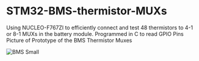 # STM32-BMS-thermistor-MUXs
Using NUCLEO-F767ZI to efficiently connect and test 48 thermistors to 4-1 or 8-1 MUXs in the battery module.
Programmed in C to read GPIO Pins
Picture of Prototype of the BMS Thermistor Muxes

![BMS Small](https://github.com/amanda383/STM32-BMS-thermistor-MUXs-/assets/90922145/d626b0ca-350e-40d5-9d13-18cd2e9fad8f)
